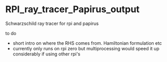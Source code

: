 # RPI_ray_tracer_Papirus_output
Schwarzschild ray tracer for rpi and papirus

to do
* short intro on where the RHS comes from. Hamiltonian formulation etc
* currently only runs on rpi zero but multiprocessing would speed it up considerably if using other rpi's
